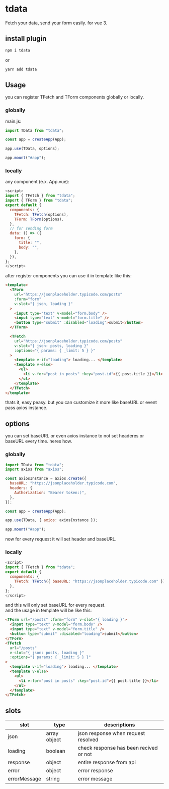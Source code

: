 # tdata

Fetch your data, send your form easily. for vue 3.

## install plugin

```bash
npm i tdata
```

or

```bash
yarn add tdata
```

## Usage

you can register TFetch and TForm components globally or locally.

### globally

main.js:

```js
import TData from "tdata";

const app = createApp(App);

app.use(TData, options);

app.mount("#app");
```

### locally

any component (e.x. App.vue):

```js
<script>
import { TFetch } from "tdata";
import { TForm } from "tdata";
export default {
  components: {
    TFetch: TFetch(options),
    TForm: TForm(options),
  },
  // for sending form
  data: () => ({
    form: {
      title: "",
      body: "",
    },
  }),
};
</script>
```

after register components you can use it in template like this:

```html
<template>
  <TForm
    url="https://jsonplaceholder.typicode.com/posts"
    :form="form"
    v-slot="{ json, loading }"
  >
    <input type="text" v-model="form.body" />
    <input type="text" v-model="form.title" />
    <button type="submit" :disabled="loading">submit</button>
  </TForm>

  <TFetch
    url="https://jsonplaceholder.typicode.com/posts"
    v-slot="{ json: posts, loading }"
    :options="{ params: { _limit: 5 } }"
  >
    <template v-if="loading"> loading... </template>
    <template v-else>
      <ul>
        <li v-for="post in posts" :key="post.id">{{ post.title }}</li>
      </ul>
    </template>
  </TFetch>
</template>
```

thats it, easy peasy. but you can customize it more like baseURL or event pass axios instance.

## options

you can set baseURL or even axios instance to not set headeres or baseURL every time.
heres how.

### globally

```js
import TData from "tdata";
import axios from "axios";

const axiosInstance = axios.create({
  baseURL: "https://jsonplaceholder.typicode.com",
  headers: {
    Authorization: "Bearer token:)",
  },
});

const app = createApp(App);

app.use(TData, { axios: axiosInstance });

app.mount("#app");
```

now for every request it will set header and baseURL.

### locally

```js
<script>
import { TFetch } from "tdata";
export default {
  components: {
    TFetch: TFetch({ baseURL: "https://jsonplaceholder.typicode.com" }),
  },
};
</script>
```

and this will only set baseURL for every request.
<br />
and the usage in template will be like this:

```html
<TForm url="/posts" :form="form" v-slot="{ loading }">
  <input type="text" v-model="form.body" />
  <input type="text" v-model="form.title" />
  <button type="submit" :disabled="loading">submit</button>
</TForm>
<TFetch
  url="/posts"
  v-slot="{ json: posts, loading }"
  :options="{ params: { _limit: 5 } }"
>
  <template v-if="loading"> loading... </template>
  <template v-else>
    <ul>
      <li v-for="post in posts" :key="post.id">{{ post.title }}</li>
    </ul>
  </template>
</TFetch>
```

## slots

| slot         | type         | descriptions                           |
| ------------ | ------------ | -------------------------------------- |
| json         | array object | json response when request resolved    |
| loading      | boolean      | check response has been recived or not |
| response     | object       | entire response from api               |
| error        | object       | error response                         |
| errorMessage | string       | error message                          |
